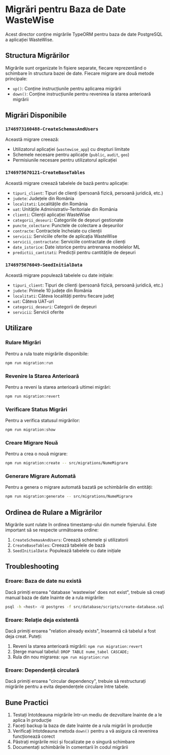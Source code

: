 # Migrări pentru Baza de Date WasteWise

Acest director conține migrările TypeORM pentru baza de date PostgreSQL a aplicației WasteWise.

## Structura Migrărilor

Migrările sunt organizate în fișiere separate, fiecare reprezentând o schimbare în structura bazei de date. Fiecare migrare are două metode principale:

- `up()`: Conține instrucțiunile pentru aplicarea migrării
- `down()`: Conține instrucțiunile pentru revenirea la starea anterioară migrării

## Migrări Disponibile

### `1746973160488-CreateSchemasAndUsers`

Această migrare creează:

- Utilizatorul aplicației (`wastewise_app`) cu drepturi limitate
- Schemele necesare pentru aplicație (`public`, `audit`, `geo`)
- Permisiunile necesare pentru utilizatorul aplicației

### `1746975670121-CreateBaseTables`

Această migrare creează tabelele de bază pentru aplicație:

- `tipuri_client`: Tipuri de clienți (persoană fizică, persoană juridică, etc.)
- `judete`: Județele din România
- `localitati`: Localitățile din România
- `uat`: Unitățile Administrativ-Teritoriale din România
- `clienti`: Clienții aplicației WasteWise
- `categorii_deseuri`: Categoriile de deșeuri gestionate
- `puncte_colectare`: Punctele de colectare a deșeurilor
- `contracte`: Contractele încheiate cu clienții
- `servicii`: Serviciile oferite de aplicația WasteWise
- `servicii_contractate`: Serviciile contractate de clienți
- `date_istorice`: Date istorice pentru antrenarea modelelor ML
- `predictii_cantitati`: Predicții pentru cantitățile de deșeuri

### `1746975676049-SeedInitialData`

Această migrare populează tabelele cu date inițiale:

- `tipuri_client`: Tipuri de clienți (persoană fizică, persoană juridică, etc.)
- `judete`: Primele 10 județe din România
- `localitati`: Câteva localități pentru fiecare județ
- `uat`: Câteva UAT-uri
- `categorii_deseuri`: Categorii de deșeuri
- `servicii`: Servicii oferite

## Utilizare

### Rulare Migrări

Pentru a rula toate migrările disponibile:

```bash
npm run migration:run
```

### Revenire la Starea Anterioară

Pentru a reveni la starea anterioară ultimei migrări:

```bash
npm run migration:revert
```

### Verificare Status Migrări

Pentru a verifica statusul migrărilor:

```bash
npm run migration:show
```

### Creare Migrare Nouă

Pentru a crea o nouă migrare:

```bash
npm run migration:create -- src/migrations/NumeMigrare
```

### Generare Migrare Automată

Pentru a genera o migrare automată bazată pe schimbările din entități:

```bash
npm run migration:generate -- src/migrations/NumeMigrare
```

## Ordinea de Rulare a Migrărilor

Migrările sunt rulate în ordinea timestamp-ului din numele fișierului. Este important să se respecte următoarea ordine:

1. `CreateSchemasAndUsers`: Creează schemele și utilizatorii
2. `CreateBaseTables`: Creează tabelele de bază
3. `SeedInitialData`: Populează tabelele cu date inițiale

## Troubleshooting

### Eroare: Baza de date nu există

Dacă primiți eroarea "database 'wastewise' does not exist", trebuie să creați manual baza de date înainte de a rula migrările:

```bash
psql -h <host> -U postgres -f src/database/scripts/create-database.sql
```

### Eroare: Relație deja existentă

Dacă primiți eroarea "relation already exists", înseamnă că tabelul a fost deja creat. Puteți:

1. Reveni la starea anterioară migrării: `npm run migration:revert`
2. Șterge manual tabelul: `DROP TABLE nume_tabel CASCADE;`
3. Rula din nou migrarea: `npm run migration:run`

### Eroare: Dependență circulară

Dacă primiți eroarea "circular dependency", trebuie să restructurați migrările pentru a evita dependențele circulare între tabele.

## Bune Practici

1. Testați întotdeauna migrările într-un mediu de dezvoltare înainte de a le aplica în producție
2. Faceți backup la baza de date înainte de a rula migrări în producție
3. Verificați întotdeauna metoda `down()` pentru a vă asigura că revenirea funcționează corect
4. Păstrați migrările mici și focalizate pe o singură schimbare
5. Documentați schimbările în comentarii în codul migrării
